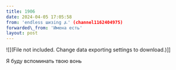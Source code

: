 ```yaml
---
title: 1906
date: 2024-04-05 17:05:58
from: 'endless шизing ⍼' (channel1162404975)
forwarded\_from: 'Имена есть'
layout: post
---
```


![[(File not included. Change data exporting settings to download.)]]

Я буду вспоминать твою вонь
